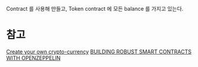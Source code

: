 Contract 를 사용해 만들고, Token contract 에 모든 balance 를 가지고 있는다.



# 참고
[Create your own crypto-currency](https://ethereum.org/token)
[BUILDING ROBUST SMART CONTRACTS WITH OPENZEPPELIN](http://truffleframework.com/tutorials/robust-smart-contracts-with-openzeppelin)
